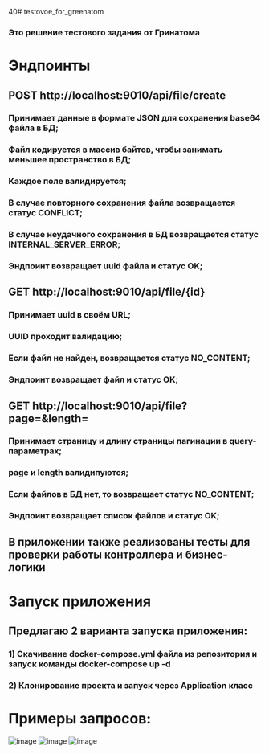 40# testovoe_for_greenatom
### Это решение тестового задания от Гринатома
# Эндпоинты
## POST http://localhost:9010/api/file/create
### Принимает данные в формате JSON для сохранения base64 файла в БД;
### Файл кодируется в массив байтов, чтобы занимать меньшее пространство в БД;
### Каждое поле валидируется;
### В случае повторного сохранения файла возвращается статус CONFLICT;
### В случае неудачного сохранения в БД возвращается статус INTERNAL_SERVER_ERROR;
### Эндпоинт возвращает uuid файла и статус OK;
## GET http://localhost:9010/api/file/{id}
### Принимает uuid в своём URL;
### UUID проходит валидацию;
### Если файл не найден, возвращается статус NO_CONTENT;
### Эндпоинт возвращает файл и статус OK;
## GET http://localhost:9010/api/file?page=&length=
### Принимает страницу и длину страницы пагинации в query-параметрах;
### page и length валидипуются;
### Если файлов в БД нет, то возвращает статус NO_CONTENT;
### Эндпоинт возвращает список файлов и статус OK;
## В приложении также реализованы тесты для проверки работы контроллера и бизнес-логики
# Запуск приложения
## Предлагаю 2 варианта запуска приложения:
### 1) Скачивание docker-compose.yml файла из репозитория и запуск команды docker-compose up -d
### 2) Клонирование проекта и запуск через Application класс
# Примеры запросов:
![image](https://github.com/user-attachments/assets/cd5e0da4-c85d-4072-99a5-68cc3e43ecea)
![image](https://github.com/user-attachments/assets/4102f20c-6d9b-4f9f-af8a-34cb68dabc43)
![image](https://github.com/user-attachments/assets/275a85f4-bae6-4b3b-b1f7-2c7d812a5524)


